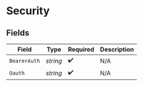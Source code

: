 # Security


## Fields

| Field              | Type               | Required           | Description        |
| ------------------ | ------------------ | ------------------ | ------------------ |
| `BearerAuth`       | *string*           | :heavy_check_mark: | N/A                |
| `Oauth`            | *string*           | :heavy_check_mark: | N/A                |